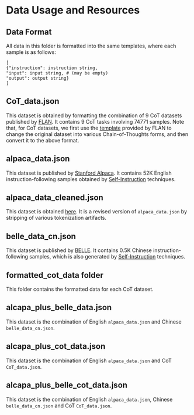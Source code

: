 # Data Usage and Resources
## Data Format
All data in this folder is formatted into the same templates, where each sample is as follows:
```
[
{"instruction": instruction string,
"input": input string, # (may be empty)
"output": output string}
]
```
## CoT_data.json
This dataset is obtained by formatting the combination of 9 CoT datasets published by [FLAN](https://github.com/google-research/FLAN). It contains 9 CoT tasks involving 74771 samples. Note that, for CoT datasets, we first use the [template](https://github.com/google-research/FLAN/blob/main/flan/v2/templates.py) provided by FLAN to change the original dataset into various Chain-of-Thoughts forms, and then convert it to the above format.

## alpaca_data.json
This dataset is published by [Stanford Alpaca](https://github.com/tatsu-lab/stanford_alpaca). It contains 52K English instruction-following samples obtained by [Self-Instruction](https://github.com/yizhongw/self-instruct) techniques.

## alpaca_data_cleaned.json
This dataset is obtained [here](https://github.com/tloen/alpaca-lora). It is a revised version of `alpaca_data.json` by stripping of various tokenization artifacts. 

## belle_data_cn.json
This dataset is published by [BELLE](https://github.com/LianjiaTech/BELLE). It contains 0.5K Chinese instruction-following samples, which is also generated by [Self-Instruction](https://github.com/yizhongw/self-instruct) techniques.

## formatted_cot_data folder
This folder contains the formatted data for each CoT dataset.

## alcapa_plus_belle_data.json
This dataset is the combination of English `alpaca_data.json` and Chinese `belle_data_cn.json`.

## alcapa_plus_cot_data.json
This dataset is the combination of English `alpaca_data.json` and CoT `CoT_data.json`.

## alcapa_plus_belle_cot_data.json
This dataset is the combination of English `alpaca_data.json`, Chinese `belle_data_cn.json` and CoT `CoT_data.json`.
